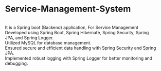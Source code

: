 # Service-Management-System
<br/>
It is a Spring boot (Backend) application, For Service Management<br/>
Developed using Spring Boot, Spring Hibernate, Spring Security, Spring JPA, and Spring Logger.<br/>
Utilized MySQL for database management.<br/>
Ensured secure and efficient data handling with Spring Security and Spring JPA.<br/>
Implemented robust logging with Spring Logger for better monitoring and debugging.<br/>
